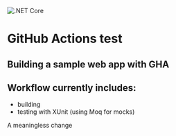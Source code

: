 ![.NET Core](https://github.com/assafstone/ghaForWebApp/workflows/.NET%20Core/badge.svg?event=push)
# GitHub Actions test
## Building a sample web app with GHA

## Workflow currently includes:
- building
- testing with XUnit (using Moq for mocks)

A meaningless change

